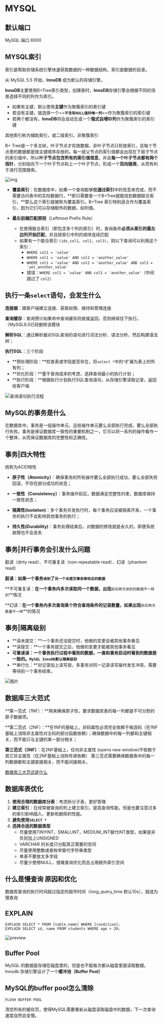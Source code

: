 # MYSQL

## 默认端口

MySQL 端口 6000

## MYSQL索引

索引是帮助存储系统引擎快速获取数据的一种数据结构，索引是数据的⽬录。

从 MySQL 5.5 开始，**InnoDB** 成为默认的存储引擎。

**InnoDB**主要使用B+Tree索引类型，创建表时，**InnoDB**存储引擎会根据不同的场景选择不同的列作为索引。

- 如果有主键，默认使用**主键**作为聚簇索引的索引键
- 若没有主键，就选择一个==**`不含有NULL值的唯一列`**==作为聚簇索引的索引键
- 若两个都没有，**InnoDB**将会自动生成一个**隐式自增ID列**作为聚簇索引的索引键

其他索引称为辅助索引，或二级索引，非聚簇索引

B+ Tree是一个多叉树，叶子节点才存放数据，非叶子节点只存放索引，且每个节点里的数据都是按主键顺序存放的。每一层父节点的索引值都会出现在下层子节点的索引值中，所以**叶子节点包含所有的索引值信息**，并且**每一个叶子节点都有两个指针**，分别指向下一个叶子节点和上一个叶子节点，形成一个**双向链表**，从而有利于进行范围搜索。

![img](./typora_photo/MySQL/997909-20190728114240297-169990922.png)

- **覆盖索引**：在数据库中，如果一个查询能够**仅通过索引**中的信息来完成，而不需要访问表中的实际数据行，**即只需要查一个B+Tree就能找到数据联合索引，**那么这个索引就被称为覆盖索引。B+Tree 索引特别适合作为覆盖索引，因为它们可以存储额外的数据，如列值。

- **最左前缀匹配原则**（Leftmost Prefix Rule）
  - 在使用联合索引（即包含多个列的索引）时，查询条件**必须从索引的最左边列开始匹配**，并且按索引中列的顺序连续匹配
  - 如果有一个联合索引 `(idx_col1, col2, col3)`，则以下查询可以利用这个索引：
    - `WHERE col1 = 'value'`
    - `WHERE col1 = 'value' AND col2 = 'another_value'`
    - `WHERE col1 = 'value' AND col2 = 'another_value' AND col3 = 'yet_another_value'`
    - 错误：`WHERE col1 = 'value' AND col3 = 'another_value'`（中间跳过了 `col2`）

## 执行一条`select`语句，会发生什么

**连接器**：跟客户端建立连接、获取权限、维持和管理连接

**查询缓存**：查询预计如果命中查询缓存则直接返回，否则继续往下执行。（MySQL8.0已经删除该模块

**解析SQL**：通过解析器对SQL查询的语句进行词法分析、语法分析，然后构建语法树；

**执行SQL**：三个阶段

- **预处理阶段：**检查表或字段是否存在，将`select *`中的`*`扩展为表上的所有列；
- **优化阶段：**基于查询成本的考虑，选择查询最小的执行计划；
- **执行阶段：**根据执行计划执行SQL查询语句，从存储引擎读取记录，返回给客户端

![查询语句执行流程](./typora_photo/MySQL/mysql查询流程.png)

## MySQL的事务是什么

在数据库中。事务是一组操作单元，这些操作单元要么全部执行完成，要么全部执行失败。事务是保证数据库一致性的重要机制之一，它可以将一系列的操作看作一个整体，从而保证数据库的完整性和正确性。

## 事务|四大特性

统称为ACID特性

- **原子性（Atomicity）**：确保事务的所有操作要么全部执行成功，要么全部失败回滚，不存在部分成功的状态；

- **一致性（Consistency）**：事务操作前后，数据满足完整性约束，数据库保持一致性状态；

- **隔离性(Isolation)**：多个事务并发执行时，每个事务应该被隔离开来，一个事务的执行不会影响其他事务的执行；

- **持久性(Durability)**：事务处理结束后，对数据的修改就是永久的，即便系统故障也不会丢失

## 事务|并行事务会引发什么问题

脏读（dirty read）、不可重复读（non-repeatable read）、幻读（phantom read）

**脏读：**如果一个事务**`读到`**了**`另一个未提交事务修改后的数据`**

**不可重复读：**在一个事务内多次读取同一个数据，出现**`前后两次读到的数据不一样的`**情况

**幻读：**在一个事务内多次查询某个符合查询条件的记录数量，如果出现**`前后两次数量不一样`**的情况

## 事务|隔离级别

- **读未提交：**一个事务还没提交时，他做的变更会被其他事务看见
- **读提交：**一个事务提交之后，他做的变更才能被其他事务看见
- **可重读读：**一个事务执行过程中看到的数据，一直和事务启动时看到的数据是一致的。**`MySQL InnoDB默认隔离级别`**
- **串行化：**对记录加上读写锁，多事务对同一记录读写操作发生冲突，需要等待前一个事务结束。

![图片](./typora_photo/MySQL/4e98ea2e60923b969790898565b4d643.png)

## 数据库三大范式

**第一范式（1NF）：**用来确保原子性，要求数据库表的每一列都是不可分割的原子数据项。

**第二范式（2NF）：**在1NF的基础上，非码属性必须完全依赖于候选码（在1NF基础上消除非主属性对主码的部分函数依赖）；确保数据中的每一列都和主键相关，而不能只与主键的某一部分相关；

**第三范式（3NF）**：在2NF基础上，任何非主属性 (opens new window)不依赖于其它非主属性（在2NF基础上消除传递依赖） 第三范式需要确保数据表中的每一列数据都和主键直接相关，而不能间接相关。

[数据库三大范式是什么](https://xiaolincoding.com/interview/mysql.html#%E6%95%B0%E6%8D%AE%E5%BA%93%E4%B8%89%E5%A4%A7%E8%8C%83%E5%BC%8F%E6%98%AF%E4%BB%80%E4%B9%88)

## 数据库表优化

1. **使用合理的数据库分表**：考虑拆分子表，更好管理
2. **建立索引**：在经常被查询的列上建⽴索引，提⾼查询性能。但是也要注意过多的索引影响插入、更新和删除的性能。
3. **避免使用`SELECT *`**
4. **选择合适的数据类型**
   - 尽量使⽤TINYINT，SMALLINT，MEDIUM_INT替代INT类型，如果是⾮负则加上UNSIGNED 
   - VARCHAR 的长度只分配真正需要的空间
   - 尽量使用整数或者枚举替代字符串类型
   - 单表不要放太多字段 
   - 尽量少使用NULL，很难查询优化而且占用额外索引空间 

## 什么是慢查询 原因和优化

数据库查询的执行时间超过指定的超市时间（long_query_time 默认10s），就成为慢查询

## EXPLAIN

```mysql
EXPLAIN SELECT * FROM [table_name] WHERE [condition];
EXPLAIN SELECT id, name FROM students WHERE age > 20;
```

![preview](./typora_photo/MySQL/view.png)

## Buffer Pool

MySQL 的数据是存储在磁盘里的，但是也不能每次都从磁盘里面读取数据。Innodb 存储引擎设计了一个**缓冲池（Buffer Pool）**

## MySQL的buffer pool怎么清除

```mysql
FLUSH BUFFER POOL
```

清空所有的缓存页，使得MySQL需要重新从磁盘读取磁盘中的数据，下一次查询速度自然会变慢。